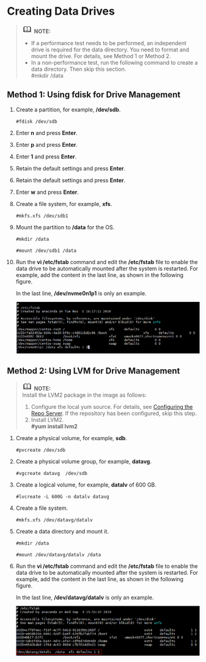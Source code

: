 # Creating Data Drives<a name="EN-US_TOPIC_0230704896"></a>

>![](public_sys-resources/icon-note.gif) **NOTE:**   
>-   If a performance test needs to be performed, an independent drive is required for the data directory. You need to format and mount the drive. For details, see Method 1 or Method 2.  
>-   In a non-performance test, run the following command to create a data directory. Then skip this section.  
>    \#mkdir /data  

## Method 1: Using fdisk for Drive Management<a name="section113751451193718"></a>

1.  Create a partition, for example,  **/dev/sdb**.

    ```
    #fdisk /dev/sdb
    ```

2.  Enter  **n**  and press  **Enter**.
3.  Enter  **p**  and press  **Enter**.
4.  Enter  **1**  and press  **Enter**.
5.  Retain the default settings and press  **Enter**.
6.  Retain the default settings and press  **Enter**.
7.  Enter  **w**  and press  **Enter**.
8.  Create a file system, for example,  **xfs**.

    ```
    #mkfs.xfs /dev/sdb1
    ```

9.  Mount the partition to  **/data**  for the OS.

    ```
    #mkdir /data
    ```

    ```
    #mount /dev/sdb1 /data
    ```

10. Run the  **vi /etc/fstab**  command and edit the  **/etc/fstab**  file to enable the data drive to be automatically mounted after the system is restarted. For example, add the content in the last line, as shown in the following figure.

    In the last line,  **/dev/nvme0n1p1**  is only an example.

    ![](figures/搭建数据盘.png)


## Method 2: Using LVM for Drive Management<a name="section136055113814"></a>

>![](public_sys-resources/icon-note.gif) **NOTE:**   
>Install the LVM2 package in the image as follows:  
>1.  Configure the local yum source. For details, see  [Configuring the Repo Server](configuring-the-repo-server.md). If the repository has been configured, skip this step.  
>2.  Install LVM2.  
>    **\#yum install lvm2**  

1.  Create a physical volume, for example,  **sdb**.

    ```
    #pvcreate /dev/sdb
    ```

2.  Create a physical volume group, for example,  **datavg**.

    ```
    #vgcreate datavg  /dev/sdb
    ```

3.  Create a logical volume, for example,  **datalv**  of 600 GB.

    ```
    #lvcreate -L 600G -n datalv datavg
    ```

4.  Create a file system.

    ```
    #mkfs.xfs /dev/datavg/datalv
    ```

5.  Create a data directory and mount it.

    ```
    #mkdir /data
    ```

    ```
    #mount /dev/datavg/datalv /data
    ```

6.  Run the  **vi /etc/fstab**  command and edit the  **/etc/fstab**  file to enable the data drive to be automatically mounted after the system is restarted. For example, add the content in the last line, as shown in the following figure.

    In the last line,  **/dev/datavg/datalv**  is only an example.

    ![](figures/d1376b2a-d036-41c4-b852-e8368f363b5e.png)


